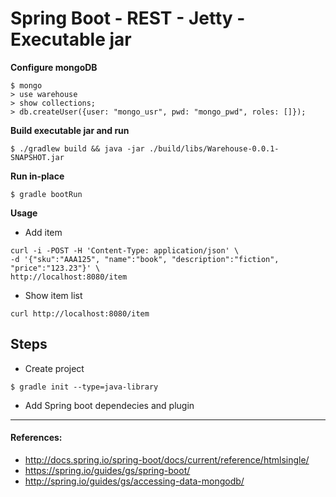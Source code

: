 # Spring Boot - REST  - Jetty - Executable jar

**Configure mongoDB**
```
$ mongo
> use warehouse
> show collections;
> db.createUser({user: "mongo_usr", pwd: "mongo_pwd", roles: []});

```

**Build executable jar and run**
```
$ ./gradlew build && java -jar ./build/libs/Warehouse-0.0.1-SNAPSHOT.jar
```

**Run in-place** 
```
$ gradle bootRun
```
**Usage**
* Add item
```
curl -i -POST -H 'Content-Type: application/json' \
-d '{"sku":"AAA125", "name":"book", "description":"fiction", "price":"123.23"}' \
http://localhost:8080/item
```

* Show item list
```
curl http://localhost:8080/item
```


## Steps
* Create project
```
$ gradle init --type=java-library
```
* Add Spring boot dependecies and plugin


----
#### References:
* http://docs.spring.io/spring-boot/docs/current/reference/htmlsingle/
* https://spring.io/guides/gs/spring-boot/
* http://spring.io/guides/gs/accessing-data-mongodb/